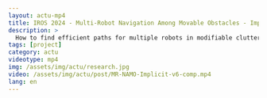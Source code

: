 ```yaml
---
layout: actu-mp4
title: IROS 2024 - Multi-Robot Navigation Among Movable Obstacles - Implicit Coordination to Deal with Conflicts and Deadlocks
description: >
  How to find efficient paths for multiple robots in modifiable cluttered environments? This question leads us to formulate the new problem of Multi-Robot Navigation Among Movable Obstacles (MR-NAMO). In MR-NAMO, robots must not only plan for the possibility of displacing obstacles as needed to facilitate their navigation, but also solve conflicts that may arise when trying to simultaneously access a location or obstacle. As a first approach to this new problem, we introduce and compare variants of an implicit coordination strategy allowing the use of existing NAMO algorithms in a Multi-Robot context. We also show how our previously introduced social occupation cost model can improve the efficiency of multi-robot plans with better obstacle placement choices, and how it can be applied in a novel way to find relevant robot placement choices in deadlock situations.
tags: [project]
category: actu
videotype: mp4
img: /assets/img/actu/research.jpg
video: /assets/img/actu/post/MR-NAMO-Implicit-v6-comp.mp4
lang: en
---
```

